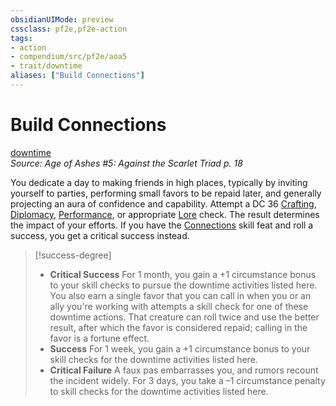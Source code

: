 ```yaml
---
obsidianUIMode: preview
cssclass: pf2e,pf2e-action
tags:
- action
- compendium/src/pf2e/aoa5
- trait/downtime
aliases: ["Build Connections"]
---
```

# Build Connections
[downtime](rules/traits/downtime.md)  
*Source: Age of Ashes #5: Against the Scarlet Triad p. 18*  


You dedicate a day to making friends in high places, typically by inviting yourself to parties, performing small favors to be repaid later, and generally projecting an aura of confidence and capability. Attempt a DC 36 [Crafting](compendium/skills.md#Crafting), [Diplomacy](compendium/skills.md#Diplomacy), [Performance](compendium/skills.md#Performance), or appropriate [Lore](compendium/skills.md#Lore) check. The result determines the impact of your efforts. If you have the [Connections](compendium/feats/connections.md) skill feat and roll a success, you get a critical success instead.

> [!success-degree] 
> - **Critical Success** For 1 month, you gain a +1 circumstance bonus to your skill checks to pursue the downtime activities listed here. You also earn a single favor that you can call in when you or an ally you're working with attempts a skill check for one of these downtime actions. That creature can roll twice and use the better result, after which the favor is considered repaid; calling in the favor is a fortune effect.
> - **Success** For 1 week, you gain a +1 circumstance bonus to your skill checks for the downtime activities listed here.
> - **Critical Failure** A faux pas embarrasses you, and rumors recount the incident widely. For 3 days, you take a –1 circumstance penalty to skill checks for the downtime activities listed here.
